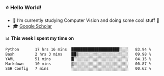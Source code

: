 ### ⭐️ Hello World!

<!--
**hologerry/hologerry** is a ✨ _special_ ✨ repository because its `README.md` (this file) appears on your GitHub profile.

Here are some ideas to get you started:

- 🔭 I’m currently working and studying on Computer Vision
- 🌱 I’m currently learning at Peking University
- 💬 Ask me about 
- 📫 How to reach me: E-mail
- 😄 Pronouns: he/his
- ⚡ Fun fact: Music is the Power
-->


- 🔭 I’m currently studying Computer Vision and doing some cool stuff 🤖
- 🎓 [Google Scholar](https://scholar.google.com/citations?user=3ykqW9wAAAAJ&hl=en)


📊 **This week I spent my time on**

<!--START_SECTION:waka-->

```txt
Python       17 hrs 16 mins  █████████████████████░░░░   83.94 %
Bash         2 hrs 3 mins    ██▒░░░░░░░░░░░░░░░░░░░░░░   09.98 %
YAML         51 mins         █░░░░░░░░░░░░░░░░░░░░░░░░   04.15 %
Markdown     10 mins         ▒░░░░░░░░░░░░░░░░░░░░░░░░   00.87 %
SSH Config   7 mins          ░░░░░░░░░░░░░░░░░░░░░░░░░   00.62 %
```

<!--END_SECTION:waka-->

